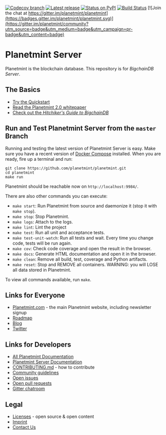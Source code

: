 <!---
Copyright © 2020 Interplanetary Database Association e.V.,
Planetmint and IPDB software contributors.
SPDX-License-Identifier: (Apache-2.0 AND CC-BY-4.0)
Code is Apache-2.0 and docs are CC-BY-4.0
--->

<!--- There is no shield to get the latest version
(including pre-release versions) from PyPI,
so show the latest GitHub release instead.
--->

[![Codecov branch](https://img.shields.io/codecov/c/github/planetmint/planetmint/master.svg)](https://codecov.io/github/planetmint/planetmint?branch=master)
[![Latest release](https://img.shields.io/github/release/planetmint/planetmint/all.svg)](https://github.com/planetmint/planetmint/releases)
[![Status on PyPI](https://img.shields.io/pypi/status/planetmint.svg)](https://pypi.org/project/Planetmint)
[![Build Status](https://app.travis-ci.com/planetmint/planetmint.svg?branch=main)](https://app.travis-ci.com/planetmint/planetmint)
[![Join the chat at https://gitter.im/planetmint/planetmint](https://badges.gitter.im/planetmint/planetmint.svg)](https://gitter.im/planetmint/community?utm_source=badge&utm_medium=badge&utm_campaign=pr-badge&utm_content=badge)

# Planetmint Server

Planetmint is the blockchain database. This repository is for _BigchainDB Server_.

## The Basics

* [Try the Quickstart](https://docs.planetmint.com/projects/server/en/latest/quickstart.html)
* [Read the Planetmint 2.0 whitepaper](https://www.planetmint.com/whitepaper/)
* [Check out the _Hitchiker's Guide to BigchainDB_](https://www.planetmint.com/developers/guide/)

## Run and Test Planetmint Server from the `master` Branch

Running and testing the latest version of Planetmint Server is easy. Make sure you have a recent version of [Docker Compose](https://docs.docker.com/compose/install/) installed. When you are ready, fire up a terminal and run:

```text
git clone https://github.com/planetmint/planetmint.git
cd planetmint
make run
```

Planetmint should be reachable now on `http://localhost:9984/`.

There are also other commands you can execute:

* `make start`: Run Planetmint from source and daemonize it (stop it with `make stop`).
* `make stop`: Stop Planetmint.
* `make logs`: Attach to the logs.
* `make lint`: Lint the project
* `make test`: Run all unit and acceptance tests.
* `make test-unit-watch`: Run all tests and wait. Every time you change code, tests will be run again.
* `make cov`: Check code coverage and open the result in the browser.
* `make docs`: Generate HTML documentation and open it in the browser.
* `make clean`: Remove all build, test, coverage and Python artifacts.
* `make reset`: Stop and REMOVE all containers. WARNING: you will LOSE all data stored in Planetmint.

To view all commands available, run `make`.

## Links for Everyone

* [Planetmint.com](https://www.planetmint.com/) - the main Planetmint website, including newsletter signup
* [Roadmap](https://github.com/planetmint/org/blob/master/ROADMAP.md)
* [Blog](https://medium.com/the-planetmint-blog)
* [Twitter](https://twitter.com/Planetmint)

## Links for Developers

* [All Planetmint Documentation](https://docs.planetmint.com/en/latest/)
* [Planetmint Server Documentation](https://docs.planetmint.com/projects/server/en/latest/index.html)
* [CONTRIBUTING.md](.github/CONTRIBUTING.md) - how to contribute
* [Community guidelines](CODE_OF_CONDUCT.md)
* [Open issues](https://github.com/planetmint/planetmint/issues)
* [Open pull requests](https://github.com/planetmint/planetmint/pulls)
* [Gitter chatroom](https://gitter.im/planetmint/planetmint)

## Legal

* [Licenses](LICENSES.md) - open source & open content
* [Imprint](https://www.planetmint.com/imprint/)
* [Contact Us](https://www.planetmint.com/contact/)
